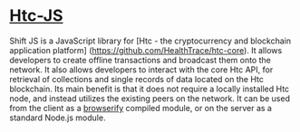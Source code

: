 # <a href="https://github.com/HealthTrace/htc-js">Htc-JS</a>

Shift JS is a JavaScript library for [Htc - the cryptocurrency and blockchain application platform]
(https://github.com/HealthTrace/htc-core). It allows developers to create offline transactions and broadcast
them onto the network. It also allows developers to interact with the core Htc API,
for retrieval of collections and single records of data located on the Htc blockchain.
 Its main benefit is that it does not require a locally installed Htc node,
  and instead utilizes the existing peers on the network. It can be used from the client as a
  [browserify](http://browserify.org/) compiled module, or on the server as a standard Node.js module.
